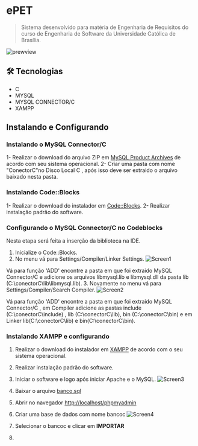 # ePET

> Sistema desenvolvido para matéria de Engenharia de Requisitos do curso de Engenharia de Software da Universidade Católica de Brasília.

![prewview](https://cdn.discordapp.com/attachments/982291225283551262/1034518787095015444/unknown.png)

## 🛠 Tecnologias

  - C
  - MYSQL
  - MYSQL CONNECTOR/C  
  - XAMPP
  
## Instalando e Configurando

### Instalando o MySQL Connector/C
1- Realizar o download do arquivo ZIP em [MySQL Product Archives](https://downloads.mysql.com/archives/c-c/) de acordo com seu sistema operacional.
2- Criar uma pasta com nome "ConectorC"no Disco Local C , após isso deve ser extraido o arquivo baixado nesta pasta.

### Instalando Code::Blocks
1- Realizar o download do instalador em [Code::Blocks](https://www.codeblocks.org/downloads/binaries/).
2- Realizar instalação padrão do software.

### Configurando o MySQL Connector/C no Codeblocks
Nesta etapa será feita a inserção da biblioteca na IDE.

1. Inicialize o Code::Blocks.
2. No menu vá para Settings/Compiler/Linker Settings.
![Screen1](https://cdn.discordapp.com/attachments/982291225283551262/1034524002951106640/unknown.png)

Vá para função 'ADD' encontre a pasta em que foi extraido MySQL Connector/C e adicione os arquivos libmysql.lib e libmysql.dll da pasta lib (C:\conectorC\lib\libmysql.lib).
3. Novamente no menu vá para Settings/Compiler/Search Compiler.
![Screen2](https://cdn.discordapp.com/attachments/982291225283551262/1034528875222401084/unknown.png)

Vá para função 'ADD' encontre a pasta em que foi extraido MySQL Connector/C , em Compiler adicione as pastas include (C:\conectorC\include) , lib (C:\conectorC\lib), bin (C:\conectorC\bin) e em Linker lib(C:\conectorC\lib) e bin(C:\conectorC\bin).

### Instalando XAMPP e configurando 

1. Realizar o download do instalador em [XAMPP](https://www.apachefriends.org/pt_br/index.html) de acordo com o seu sistema operacional.
2. Realizar instalação padrão do software.
3. Iniciar o software e logo após iniciar Apache e o MySQL.
![Screen3](https://cdn.discordapp.com/attachments/982291225283551262/1034532879935479849/unknown.png)

4. Baixar o arquivo [banco.sql](https://drive.google.com/file/d/1YPMbxw5LyDK21TM7OzV4s-sl5Axe1htN/view?usp=sharing)
5. Abrir no navegador [http://localhost/phpmyadmin](http://localhost/phpmyadmin)
6. Criar uma base de dados com nome bancoc
![Screen4](https://user-images.githubusercontent.com/96095997/197899392-8eb81743-5daa-4b3a-b554-0bf44df8eaa8.png)
7. Selecionar o bancoc e clicar em **IMPORTAR**
8. 

